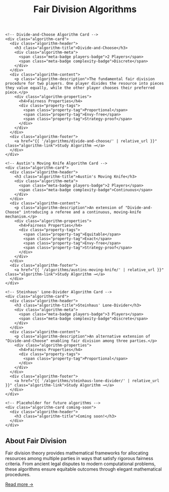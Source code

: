 ﻿---
layout: default
title: Fair Division Algorithms
---

<div class="algorithms-section">
  <div class="algorithm-grid">

    <!-- Divide-and-Choose Algorithm Card -->
    <div class="algorithm-card">
      <div class="algorithm-header">
        <h3 class="algorithm-title">Divide-and-Choose</h3>
        <div class="algorithm-meta">
          <span class="meta-badge players-badge">2 Players</span>
          <span class="meta-badge complexity-badge">Discrete</span>
        </div>
      </div>
      <div class="algorithm-content">
        <p class="algorithm-description">The fundamental fair division procedure for two players. One player divides the resource into pieces they value equally, while the other player chooses their preferred piece.</p>
        <div class="algorithm-properties">
          <h4>Fairness Properties</h4>
          <div class="property-tags">
            <span class="property-tag">Proportional</span>
            <span class="property-tag">Envy-free</span>
            <span class="property-tag">Strategy-proof</span>
          </div>
        </div>
      </div>
      <div class="algorithm-footer">
        <a href="{{ '/algorithms/divide-and-choose/' | relative_url }}" class="algorithm-link">Study Algorithm →</a>
      </div>
    </div>
    
    <!-- Austin's Moving Knife Algorithm Card -->
    <div class="algorithm-card">
      <div class="algorithm-header">
        <h3 class="algorithm-title">Austin's Moving Knife</h3>
        <div class="algorithm-meta">
          <span class="meta-badge players-badge">2 Players</span>
          <span class="meta-badge complexity-badge">Continuous</span>
        </div>
      </div>
      <div class="algorithm-content">
        <p class="algorithm-description">An extension of "Divide-and-Choose" introducing a referee and a continuous, moving-knife mechanism.</p>
        <div class="algorithm-properties">
          <h4>Fairness Properties</h4>
          <div class="property-tags">
            <span class="property-tag">Equitable</span>
            <span class="property-tag">Exact</span>
            <span class="property-tag">Envy-free</span>
            <span class="property-tag">Strategy-proof</span>
          </div>
        </div>
      </div>
      <div class="algorithm-footer">
        <a href="{{ '/algorithms/austins-moving-knife/' | relative_url }}" class="algorithm-link">Study Algorithm →</a>
      </div>
    </div>

    <!-- Steinhaus' Lone-Divider Algorithm Card -->
    <div class="algorithm-card">
      <div class="algorithm-header">
        <h3 class="algorithm-title">Steinhaus' Lone-Divider</h3>
        <div class="algorithm-meta">
          <span class="meta-badge players-badge">3 Players</span>
          <span class="meta-badge complexity-badge">Discrete</span>
        </div>
      </div>
      <div class="algorithm-content">
        <p class="algorithm-description">An alternative extension of "Divide-and-Choose" enabling fair division among three parties.</p>
        <div class="algorithm-properties">
          <h4>Fairness Properties</h4>
          <div class="property-tags">
            <span class="property-tag">Proportional</span>
          </div>
        </div>
      </div>
      <div class="algorithm-footer">
        <a href="{{ '/algorithms/steinhaus-lone-divider/' | relative_url }}" class="algorithm-link">Study Algorithm →</a>
      </div>
    </div>

    <!-- Placeholder for future algorithms -->
    <div class="algorithm-card coming-soon">
      <div class="algorithm-header">
        <h3 class="algorithm-title">Coming soon!</h3>
      </div>
    </div>
  </div>
</div>

<div class="content-block intro-block">
  <h2>About Fair Division</h2>
  <p>Fair division theory provides mathematical frameworks for allocating resources among multiple parties in ways that satisfy rigorous fairness criteria. From ancient legal disputes to modern computational problems, these algorithms ensure equitable outcomes through elegant mathematical procedures.</p>
  <a href="https://en.wikipedia.org/wiki/Fair_division" target="_blank" class="algorithm-link">Read more →</a>
</div>